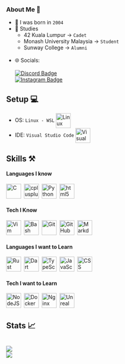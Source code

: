 ### About Me 👋

- 🎂 I was born in `2004`
  <br>
- 📖 Studies
  - 42 Kuala Lumpur -> `Cadet` 
  - Monash University Malaysia -> `Student`
  -  Sunway College -> `Alumni`
  <br>
- 🌐 Socials:
  <br>
  <br>
  <a href="https://www.discordapp.com/users/631528423931510794">
    <img src="https://img.shields.io/badge/Discord-5865F2.svg?style=for-the-badge&logo=Discord&logoColor=white" alt="Discord Badge"/>
  </a>
  <br>
  <a href="https://www.instagram.com/legit_laian/">
    <img src="https://img.shields.io/badge/Instagram-E4405F.svg?style=for-the-badge&logo=Instagram&logoColor=white" alt="Instagram Badge"/>
  </a>
  
## Setup 💻
  - OS: `Linux - WSL` <img align="center" src="https://cdn.jsdelivr.net/gh/devicons/devicon/icons/linux/linux-original.svg" title="Linux" alt="Linux" width="40" height="40"/>&nbsp;
    <br>
  - IDE: `Visual Studio Code` <img align="center" src="https://cdn.jsdelivr.net/gh/devicons/devicon/icons/vscode/vscode-original.svg" title="Visual Studio Code" alt="Visual Studio Code" width="40" height="40"/>
    <br>
## Skills ⚒️

#### Languages I know

<div>
  <img src="https://cdn.jsdelivr.net/gh/devicons/devicon/icons/c/c-original.svg" title="C" alt="C" width="40" height="40"/>&nbsp;
  <img src="https://cdn.jsdelivr.net/gh/devicons/devicon/icons/cplusplus/cplusplus-original.svg" title="cplusplus" alt="cplusplus" width="40" height="40"/>&nbsp;
  <img src="https://cdn.jsdelivr.net/gh/devicons/devicon/icons/python/python-original.svg" title="Python" alt="Python" width="40" height="40"/>&nbsp;
  <img src="https://cdn.jsdelivr.net/gh/devicons/devicon/icons/html5/html5-original.svg" title="html5" alt="html5" width="40" height="40"/>
</div>

#### Tech I Know
<div>
  <img src="https://cdn.jsdelivr.net/gh/devicons/devicon/icons/vim/vim-original.svg" title="Vim" alt="Vim" width="40" height="40"/>&nbsp;
  <img src="https://cdn.jsdelivr.net/gh/devicons/devicon/icons/bash/bash-original.svg" title="Bash" alt="Bash" width="40" height="40"/>&nbsp;
  <img src="https://cdn.jsdelivr.net/gh/devicons/devicon/icons/git/git-original.svg" title="Git" alt="Git" width="40" height="40"/>&nbsp;
  <img src="https://cdn.jsdelivr.net/gh/devicons/devicon/icons/github/github-original.svg" title="GitHub" alt="GitHub" width="40" height="40"/>&nbsp;
  <img src="https://cdn.jsdelivr.net/gh/devicons/devicon/icons/markdown/markdown-original.svg" title="Markdown" alt="Markdown" width="40" height="40"/>
</div>

#### Languages I want to Learn
<div>
  <img src="https://cdn.jsdelivr.net/gh/devicons/devicon/icons/rust/rust-plain.svg" title="Rust" alt="Rust" width="40" height="40"/>&nbsp;
  <img src="https://cdn.jsdelivr.net/gh/devicons/devicon/icons/dart/dart-original.svg" title="Dart" alt="Dart" width="40" height="40"/>&nbsp;
  <img src="https://cdn.jsdelivr.net/gh/devicons/devicon/icons/typescript/typescript-original.svg" title="TypeScript" alt="TypeScript" width="40" height="40"/>&nbsp;
  <img src="https://cdn.jsdelivr.net/gh/devicons/devicon/icons/javascript/javascript-original.svg" title="JavaScript" alt="JavaScript" width="40" height="40"/>&nbsp;
  <img src="https://cdn.jsdelivr.net/gh/devicons/devicon/icons/css3/css3-original.svg" title="CSS" alt="CSS" width="40" height="40"/>
</div>

#### Tech I want to Learn
<div>
  <img src="https://cdn.jsdelivr.net/gh/devicons/devicon/icons/nodejs/nodejs-original.svg" title="NodeJS" alt="NodeJS" width="40" height="40"/>&nbsp;
  <img src="https://cdn.jsdelivr.net/gh/devicons/devicon/icons/docker/docker-original.svg" title="Docker" alt="Docker" width="40" height="40"/>&nbsp;
  <img src="https://cdn.jsdelivr.net/gh/devicons/devicon/icons/nginx/nginx-original.svg" title="Nginx" alt="Nginx" width="40" height="40"/>&nbsp;
  <img src="https://cdn.jsdelivr.net/gh/devicons/devicon/icons/unrealengine/unrealengine-original.svg" title="Unreal Engine" alt="Unreal Engine" width="40" height="40"/>
</div>

## Stats 📈
<div>
<!--   <img align="center" src="https://github-readme-stats.vercel.app/api?username=LaiAnTan&theme=dark">
  <br>
  <img align="center" src="https://github-readme-stats.vercel.app/api/top-langs/?username=LaiAnTan&layout=compact&theme=dark&hide=Roff,Makefile"> -->
  <br>
  <img align="center" src="https://github-readme-stats.vercel.app/api/wakatime?username=LaiAnTan&layout=compact&theme=dark&hide=Git%20Config,Makefile,Objective-C,Markdown,JSON,Roff,Text,Other,Ezhil,">
  <br>
  <img align="center" src="https://streak-stats.demolab.com/?user=LaiAnTan&theme=dark">
<div>
